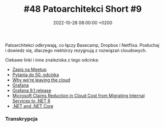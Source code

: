 ﻿---
layout: post
title: '#48 Patoarchitekci Short #9'
date: 2022-10-28 08:00:00 +0200
description: 
img: "48"
tags: 
spreaker: 51702996
---
Patoarchitekci odkrywają, co łączy Basecamp, Dropbox i Netflixa. Posłuchaj i dowiedz się, dlaczego niektórzy rezygnują z rozwiązań cloudowych.


Ciekawe linki i inne znaleziska z tego odcinka:
* [Zapis na Meetup](https://pato50.konfeo.com/pl/groups)
* [Pytania do 50. odcinka](https://docs.google.com/forms/d/e/1FAIpQLSdqXs_6BwkfkX6xDQiVCC3u9O_B6vYNrekrHcPR0PbxBAUlow/viewform)
* [Why we're leaving the cloud](https://world.hey.com/dhh/why-we-re-leaving-the-cloud-654b47e0)
* [Grafana](https://grafana.com/oss/tempo/)
* [Grafana 9.1 release](https://grafana.com/blog/2022/08/16/grafana-9.1-release/)
* [Microsoft Claims Reduction in Cloud Cost from Migrating Internal Services to .NET 6](https://www.infoq.com/news/2022/10/microsoft-dotnet-6-reduces-cost/)
* [.NET and .NET Core](https://dotnet.microsoft.com/en-us/platform/support/policy)




### Transkrypcja